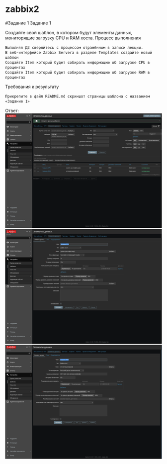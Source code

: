 # zabbix2


#Задание 1
Задание 1

Создайте свой шаблон, в котором будут элементы данных, мониторящие загрузку CPU и RAM хоста.
Процесс выполнения

    Выполняя ДЗ сверяйтесь с процессом отражённым в записи лекции.
    В веб-интерфейсе Zabbix Servera в разделе Templates создайте новый шаблон
    Создайте Item который будет собирать информацию об загрузке CPU в процентах
    Создайте Item который будет собирать информацию об загрузке RAM в процентах

Требования к результату

    Прикрепите в файл README.md скриншот страницы шаблона с названием «Задание 1»

Ответ:
![1](https://github.com/Evgenii199130/zabbix2/blob/main/scrin/1.1.png)
![2](https://github.com/Evgenii199130/zabbix2/blob/main/scrin/1.2.png)
![3](https://github.com/Evgenii199130/zabbix2/blob/main/scrin/1.3.png)

